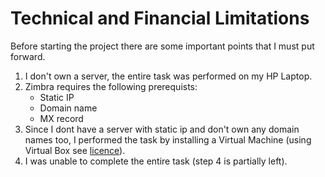# Technical and Financial Limitations

Before starting the project there are some important points that I must put forward.

1. I don't own a server, the entire task was performed on my HP Laptop.
1. Zimbra requires the following prerequists:
    - Static IP
    - Domain name
    - MX record
1. Since I dont have a server with static ip and don't own any domain names too, I performed the task by installing a Virtual Machine (using Virtual Box see [licence]()).
1. I was unable to complete the entire task (step 4 is partially left).